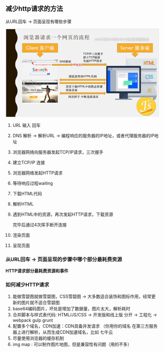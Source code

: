## 减少http请求的方法

从URL回车 -> 页面呈现有哪些步骤

![image-20210722110602711](images/image-20210722110602711.png)

1. URL 输入 回车

2. DNS 解析 -> 解析URL -> 编程响应的服务器的IP地址，或者代理服务器的IP地址

3. 浏览器网络向服务器发起TCP/IP请求，三次握手

4. 建立TCP/IP 连接

5. 浏览器网络发起HTTP请求

6. 等待响应过程waiting

7. 下载HTML代码

8. 解析HTML

9. 遇到HTML中的资源，再次发起HTTP请求，下载资源

   完毕后通过4次挥手断开连接

10. 渲染页面

11. 呈现页面

### 从URL回车 -> 页面呈现的步骤中哪个部分最耗费资源

**HTTP请求部分最耗费资源和事件**



### 如何减少HTTP请求

1. 能做雪碧图就做雪碧图，CSS雪碧图 -> 大多数适合装饰和图标作用，经常更新的图片就不适合雪碧图
2. base64编码图片，坏处是增加了数据量，图片太大，解析耗时
3. 合并脚本与样式表代码: HTML/JS/CSS -> 开发版和线上版 分开 -> 工程化 -> webpack gulp grunt
4. 配置多个域名，CDN加速：CDN具备并发请求 （你用你的域名 在第三方服务器上进行解析，从而生成CDN加速域名，比如 七牛云
5. 尽量使用浏览器的缓存机制
6. img map : 可以制作图片地图，但是兼容性有问题（用的不多）











